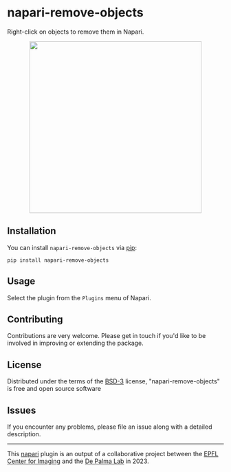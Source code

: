 # napari-remove-objects

Right-click on objects to remove them in Napari.

<p align="center">
    <img src="https://github.com/MalloryWittwer/napari-remove-objects/blob/main/assets/screenshot.gif" height="400">
</p>

## Installation

You can install `napari-remove-objects` via [pip]:

    pip install napari-remove-objects

## Usage

Select the plugin from the `Plugins` menu of Napari.

## Contributing

Contributions are very welcome. Please get in touch if you'd like to be involved in improving or extending the package.

## License

Distributed under the terms of the [BSD-3] license,
"napari-remove-objects" is free and open source software

## Issues

If you encounter any problems, please file an issue along with a detailed description.

----------------------------------

This [napari] plugin is an output of a collaborative project between the [EPFL Center for Imaging](https://imaging.epfl.ch/) and the [De Palma Lab](https://www.epfl.ch/labs/depalma-lab/) in 2023.

[napari]: https://github.com/napari/napari
[BSD-3]: http://opensource.org/licenses/BSD-3-Clause
[napari]: https://github.com/napari/napari
[pip]: https://pypi.org/project/pip/

